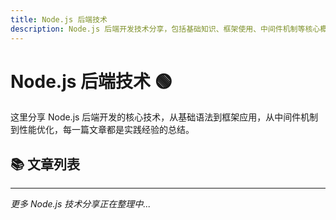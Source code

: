 ```yaml
---
title: Node.js 后端技术
description: Node.js 后端开发技术分享，包括基础知识、框架使用、中间件机制等核心概念
---
```


# Node.js 后端技术 🟢

这里分享 Node.js 后端开发的核心技术，从基础语法到框架应用，从中间件机制到性能优化，每一篇文章都是实践经验的总结。

## 📚 文章列表

<UnderConstruction />

---

_更多 Node.js 技术分享正在整理中..._
